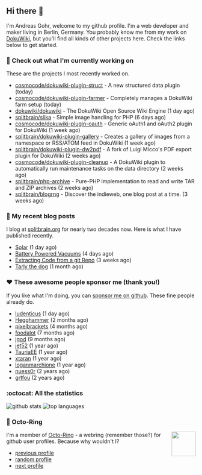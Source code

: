 ## Hi there :wave:

I'm Andreas Gohr, welcome to my github profile. I'm a web developer and maker living in Berlin, Germany. You probably know me from my work on [DokuWiki](https://github.com/splitbrain/dokuwiki), but you'll find all kinds of other projects here. Check the links below to get started.

### :hammer: Check out what I'm currently working on

These are the projects I most recently worked on.


- [cosmocode/dokuwiki-plugin-struct](https://github.com/cosmocode/dokuwiki-plugin-struct) - A new structured data plugin (today)
- [cosmocode/dokuwiki-plugin-farmer](https://github.com/cosmocode/dokuwiki-plugin-farmer) - Completely manages a DokuWiki farm setup (today)
- [dokuwiki/dokuwiki](https://github.com/dokuwiki/dokuwiki) - The DokuWiki Open Source Wiki Engine (1 day ago)
- [splitbrain/slika](https://github.com/splitbrain/slika) - Simple image handling for PHP (6 days ago)
- [cosmocode/dokuwiki-plugin-oauth](https://github.com/cosmocode/dokuwiki-plugin-oauth) - Generic oAuth1 and oAuth2 plugin for DokuWiki (1 week ago)
- [splitbrain/dokuwiki-plugin-gallery](https://github.com/splitbrain/dokuwiki-plugin-gallery) - Creates a gallery of images from a namespace or RSS/ATOM feed in DokuWiki (1 week ago)
- [splitbrain/dokuwiki-plugin-dw2pdf](https://github.com/splitbrain/dokuwiki-plugin-dw2pdf) - A fork of Luigi Micco&#39;s PDF export plugin for DokuWiki (2 weeks ago)
- [cosmocode/dokuwiki-plugin-cleanup](https://github.com/cosmocode/dokuwiki-plugin-cleanup) - A DokuWiki plugin to automatically run maintenance tasks on the data directory (2 weeks ago)
- [splitbrain/php-archive](https://github.com/splitbrain/php-archive) - Pure-PHP implementation to read and write TAR and ZIP archives (2 weeks ago)
- [splitbrain/blogrng](https://github.com/splitbrain/blogrng) - Discover the indieweb, one blog post at a time. (3 weeks ago)

### :scroll: My recent blog posts

I blog at [splitbrain.org](https://www.splitbrain.org) for nearly two decades now. Here is what I have published recently.


- [Solar](https://www.splitbrain.org/blog/2023-04/04-solar) (1 day ago)
- [Battery Powered Vacuums](https://www.splitbrain.org/blog/2023-04/01-battery_powered_vacuums) (4 days ago)
- [Extracting Code from a git Repo](https://www.splitbrain.org/blog/2023-03/11-extracting_code_from_git_repo_with_history) (3 weeks ago)
- [Tarly the dog](https://www.splitbrain.org/blog/2023-02/18-tarly) (1 month ago)

### :hearts:️ These awesome people sponsor me (thank you!)

If you like what I'm doing, you can [sponsor me on github](https://github.com/sponsors/splitbrain). These fine people already do.


- [ludenticus](https://github.com/ludenticus) (1 day ago)
- [Hegghammer](https://github.com/Hegghammer) (2 months ago)
- [pixelbrackets](https://github.com/pixelbrackets) (4 months ago)
- [foodalot](https://github.com/foodalot) (7 months ago)
- [jgod](https://github.com/jgod) (9 months ago)
- [jet52](https://github.com/jet52) (1 year ago)
- [TauriaEE](https://github.com/TauriaEE) (1 year ago)
- [xtaran](https://github.com/xtaran) (1 year ago)
- [loganmarchione](https://github.com/loganmarchione) (1 year ago)
- [nuess0r](https://github.com/nuess0r) (2 years ago)
- [grtfou](https://github.com/grtfou) (2 years ago)

### :octocat: All the statistics

 ![github stats](https://github-readme-stats.vercel.app/api?username=splitbrain&show_icons=true&hide_title=true)
![top languages](https://github-readme-stats.vercel.app/api/top-langs/?username=splitbrain&layout=compact)


### :octopus: Octo-Ring

<img width="64" height="65" src="https://octo-ring.com/static/img/octo.png" align="right" alt="">

I'm a member of [Octo-Ring](https://octo-ring.com/) - a webring (remember those?) for github user profiles. Because why wouldn't I? 

* [previous profile](https://octo-ring.com/p/splitbrain/prev)
* [random profile](https://octo-ring.com/p/splitbrain/random)
* [next profile](https://octo-ring.com/p/splitbrain/next)

